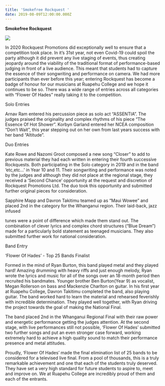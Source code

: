```yaml
---
title: 'Smokefree Rockquest '
date: 2019-08-09T12:00:00.000Z
---
```

**Smokefree Rockquest**

![](https://res.cloudinary.com/ruapehu-college/image/upload/v1615859220/ROCKQUEST_-_Flower_Of_Hades_-_National_Top_25_Bands_vkwuhb.jpg)

In 2020 Rockquest Promotions did exceptionally well to ensure that a competition took place. In it’s 31st year, not even Covid-19 could spoil the party although it did prevent any live staging of events, thus creating jeopardy around the viability of the traditional format of performance-based judging in front of a live audience. This meant that students had to capture the essence of their songwriting and performance on camera. We had more participants than ever before this year; entering Rockquest has become a badge of honour for our musicians at Ruapehu College and we hope it continues to be so. There was a wide range of entries across all categories with “Flower Of Hades” really taking it to the competition.

Solo Entries

Arnav Ram entered his percussion piece as solo act “ASSENTIA”. The judges praised the originality and complex rhythms of his piece “The Essence Of Hot Shower”. Korbyn Garland entered her NCEA composition “Don’t Wait”, this year stepping out on her own from last years success with her band “Altitude”. 

Duo Entries

Kate Rowe and Nazomi Groot composed a new song “Closer” to add to previous material they had each written in entering their fourth successive Rockquests. Both participating in the Solo category in 2019 and in the band ‘etc,etc…’ in Year 10 and 11. Their songwriting and performance was noted by the judges and although they did not place at the regional stage, they received a ‘Second Chance’ opportunity at the request and discretion of Rockquest Promotions Ltd. The duo took this opportunity and submitted further original pieces for consideration.

Sapphire Mapp and Davron Takitimu teamed up as “Maui Wowee” and placed 2nd in the category for the Whanganui region. Their laid-back, jazz infused 

tunes were a point of difference which made them stand out. The combination of clever lyrics and complex chord structures (“Blue Dream”) made for a particularly bold statement as teenaged musicians. They also submitted further work for national consideration.

Band Entry

‘Flower Of Hades’ - Top 25 Bands Finalist

Formed in the mind of Ryan Burton, this band played metal and they played hard! Amazing drumming with heavy riffs and just enough melody, Ryan wrote the lyrics and music for all of the songs over an 18-month period then recruited his bandmates. Younger brother Ben Burton(Year 9) as vocalist, Megan Rollerson on bass and Mackenzie Charlton on guitar. In his first year at Ruapehu College, Davron Takitimu completed the band, also playing guitar. The band worked hard to learn the material and rehearsed feverishly with incredible determination. They played well together, with Ryan driving the project towards the goal of making the National Final.

The band placed 2nd in the Whanganui Regional Final with their raw power and energetic performance getting the judges attention. At the second stage, with live performances still not possible, ‘Flower Of Hades’ submitted two further songs and put an even stronger case forward, working extremely hard to achieve a high quality sound to match their performance presence and metal attitudes.

Proudly, ‘Flower Of Hades’ made the final elimination list of 25 bands to be considered for a televised live final. From a pool of thousands, this is a truly remarkable achievement and one that each of the students truly deserved. They have set a very high standard for future students to aspire to, meet and improve on. We at Ruapehu College are incredibly proud of them and each of the entrants.
